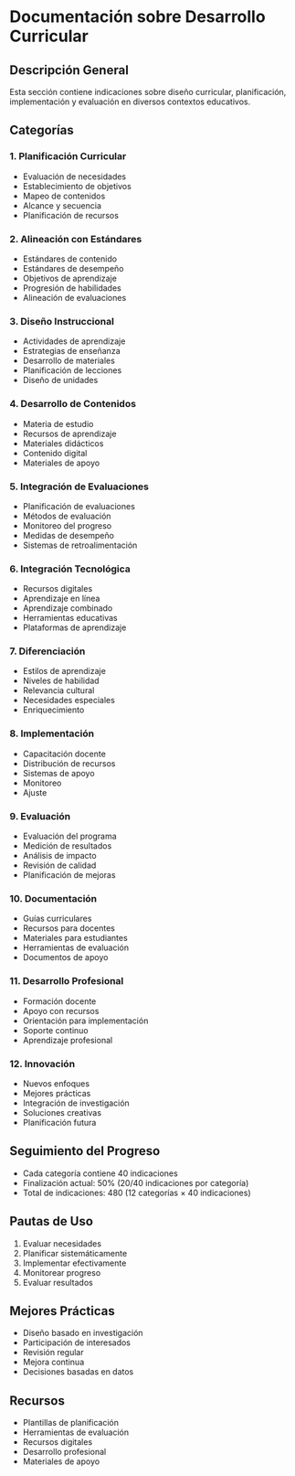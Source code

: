 # Documentación sobre Desarrollo Curricular

## Descripción General
Esta sección contiene indicaciones sobre diseño curricular, planificación, implementación y evaluación en diversos contextos educativos.

## Categorías

### 1. Planificación Curricular
- Evaluación de necesidades
- Establecimiento de objetivos
- Mapeo de contenidos
- Alcance y secuencia
- Planificación de recursos

### 2. Alineación con Estándares
- Estándares de contenido
- Estándares de desempeño
- Objetivos de aprendizaje
- Progresión de habilidades
- Alineación de evaluaciones

### 3. Diseño Instruccional
- Actividades de aprendizaje
- Estrategias de enseñanza
- Desarrollo de materiales
- Planificación de lecciones
- Diseño de unidades

### 4. Desarrollo de Contenidos
- Materia de estudio
- Recursos de aprendizaje
- Materiales didácticos
- Contenido digital
- Materiales de apoyo

### 5. Integración de Evaluaciones
- Planificación de evaluaciones
- Métodos de evaluación
- Monitoreo del progreso
- Medidas de desempeño
- Sistemas de retroalimentación

### 6. Integración Tecnológica
- Recursos digitales
- Aprendizaje en línea
- Aprendizaje combinado
- Herramientas educativas
- Plataformas de aprendizaje

### 7. Diferenciación
- Estilos de aprendizaje
- Niveles de habilidad
- Relevancia cultural
- Necesidades especiales
- Enriquecimiento

### 8. Implementación
- Capacitación docente
- Distribución de recursos
- Sistemas de apoyo
- Monitoreo
- Ajuste

### 9. Evaluación
- Evaluación del programa
- Medición de resultados
- Análisis de impacto
- Revisión de calidad
- Planificación de mejoras

### 10. Documentación
- Guías curriculares
- Recursos para docentes
- Materiales para estudiantes
- Herramientas de evaluación
- Documentos de apoyo

### 11. Desarrollo Profesional
- Formación docente
- Apoyo con recursos
- Orientación para implementación
- Soporte continuo
- Aprendizaje profesional

### 12. Innovación
- Nuevos enfoques
- Mejores prácticas
- Integración de investigación
- Soluciones creativas
- Planificación futura

## Seguimiento del Progreso
- Cada categoría contiene 40 indicaciones
- Finalización actual: 50% (20/40 indicaciones por categoría)
- Total de indicaciones: 480 (12 categorías × 40 indicaciones)

## Pautas de Uso
1. Evaluar necesidades
2. Planificar sistemáticamente
3. Implementar efectivamente
4. Monitorear progreso
5. Evaluar resultados

## Mejores Prácticas
- Diseño basado en investigación
- Participación de interesados
- Revisión regular
- Mejora continua
- Decisiones basadas en datos

## Recursos
- Plantillas de planificación
- Herramientas de evaluación
- Recursos digitales
- Desarrollo profesional
- Materiales de apoyo 